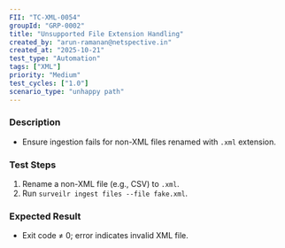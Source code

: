 ```yaml
---
FII: "TC-XML-0054"
groupId: "GRP-0002"
title: "Unsupported File Extension Handling"
created_by: "arun-ramanan@netspective.in"
created_at: "2025-10-21"
test_type: "Automation"
tags: ["XML"]
priority: "Medium"
test_cycles: ["1.0"]
scenario_type: "unhappy path"
---
```


### Description
- Ensure ingestion fails for non-XML files renamed with `.xml` extension.

### Test Steps
1. Rename a non-XML file (e.g., CSV) to `.xml`.  
2. Run `surveilr ingest files --file fake.xml`.  

### Expected Result
- Exit code ≠ 0; error indicates invalid XML file.
